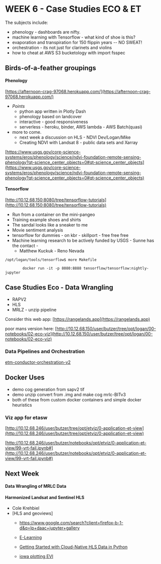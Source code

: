 
# WEEK 6 - Case Studies ECO & ET

The subjects include:

- phenology - dashboards are nifty.
- machine learning with Tensorflow - what kind of shoe is this?
- evaporation and transpiration for 150 flippin years -- NO SWEAT!
- orchestration - its not just for clarinets and violins
- how to cheat at AWS S3 bucketology with import fsspec

## Birds-of-a-feather groupings
#### Phenology
[https://afternoon-crag-97068.herokuapp.com/](https://afternoon-crag-97068.herokuapp.com/)
- *Points*
    - python app written in Plotly Dash
    - phenology based on landcover
    - interactive - good responsiveness
    - serverless - heroku, binder, AWS lambda - AWS Batch(quasi)
- more to come.
    - next week a discussion on HLS - NDVI Dev/Logan/Mike
    - Creating NDVI with Landsat 8 - public data sets and Xarray

[https://www.usgs.gov/core-science-systems/eros/phenology/science/ndvi-foundation-remote-sensing-phenology?qt-science_center_objects=0#qt-science_center_objects](https://www.usgs.gov/core-science-systems/eros/phenology/science/ndvi-foundation-remote-sensing-phenology?qt-science_center_objects=0#qt-science_center_objects)

#### Tensorflow
[http://10.12.68.150:8080/tree/tensorflow-tutorials](http://10.12.68.150:8080/tree/tensorflow-tutorials)
- Run from a container on the mini-pangeo
- Training example shoes and shirts
- The sandal looks like a sneaker to me
- Movie sentiment analysis
- tensorflow for dummies - on kbr - skillport - free free free
- Machine learning research to be actively funded by USGS - Sunne has the contact -
    - Matthew Kuckuk - Reno Nevada

```
/opt/logan/tools/tensorflow$ more Makefile

        docker run -it -p 8080:8888 tensorflow/tensorflow:nightly-jupyter
```


## Case Studies Eco - Data Wrangling

- RAPV2
- HLS
- MRLZ - unzip pipeline

Consider this web app:
[https://rangelands.app](https://rangelands.app)

poor mans version here:
[http://10.12.68.150/user/butzer/tree/opt/logan/00-notebooks/02-eco-viz](http://10.12.68.150/user/butzer/tree/opt/logan/00-notebooks/02-eco-viz)


### Data Pipelines and Orchestration
[etm-conductor-orchestration-v2](https://github.com/tonybutzer/etm/blob/master/02-orchestration-launcher/etm-conductor-orchestration-v2.py)


## Docker Uses

- demo cog generation from sapv2 tif
- demo unzip convert from .img and make cog mrlc-BITv3 
- both of these from custom docker containers and simple docker heuristics

### Viz app for etasw
[http://10.12.68.246/user/butzer/tree/opt/etviz/0-application-et-view](http://10.12.68.246/user/butzer/tree/opt/etviz/0-application-et-view)

[http://10.12.68.246/user/butzer/notebooks/opt/etviz/0-application-et-view/99-vrt-fail.ipynb#](http://10.12.68.246/user/butzer/notebooks/opt/etviz/0-application-et-view/99-vrt-fail.ipynb#)




## Next Week

#### Data Wrangling of MRLC Data
####  Harmonized Landsat and Sentinel HLS
- Cole Krehbiel
- [HLS and geoviews]
    - https://www.google.com/search?client=firefox-b-1-d&q=lp+daac+jupyter+gallery
    - [E-Learning](https://lpdaac.usgs.gov/resources/e-learning/)
    - [Getting Started with Cloud-Native HLS Data in Python](https://lpdaac.usgs.gov/resources/e-learning/getting-started-cloud-native-hls-data-python/)

    - [iowa plotting EVI](https://lpdaac.usgs.gov/resources/e-learning/masking-visualizing-and-plotting-appeears-output-geotiff-time-series-python/)




